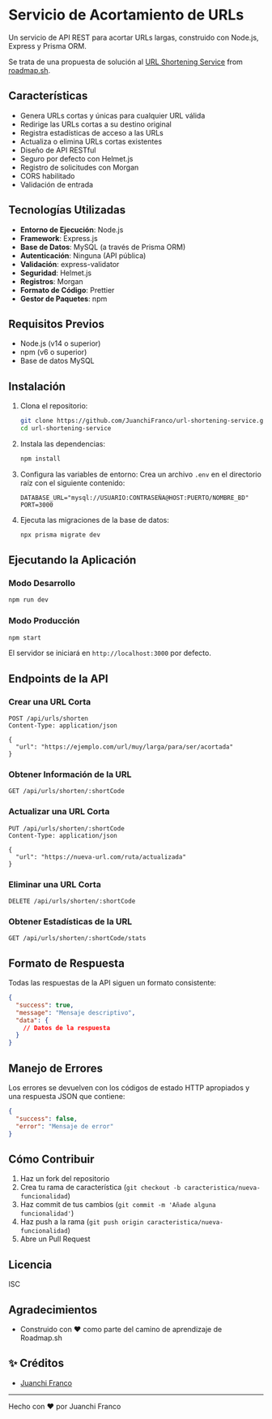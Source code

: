# Servicio de Acortamiento de URLs

Un servicio de API REST para acortar URLs largas, construido con Node.js, Express y Prisma ORM.

Se trata de una propuesta de solución al [URL Shortening Service](https://roadmap.sh/projects/url-shortening-service) from [roadmap.sh](https://roadmap.sh/).

## Características

- Genera URLs cortas y únicas para cualquier URL válida
- Redirige las URLs cortas a su destino original
- Registra estadísticas de acceso a las URLs
- Actualiza o elimina URLs cortas existentes
- Diseño de API RESTful
- Seguro por defecto con Helmet.js
- Registro de solicitudes con Morgan
- CORS habilitado
- Validación de entrada

## Tecnologías Utilizadas

- **Entorno de Ejecución**: Node.js
- **Framework**: Express.js
- **Base de Datos**: MySQL (a través de Prisma ORM)
- **Autenticación**: Ninguna (API pública)
- **Validación**: express-validator
- **Seguridad**: Helmet.js
- **Registros**: Morgan
- **Formato de Código**: Prettier
- **Gestor de Paquetes**: npm

## Requisitos Previos

- Node.js (v14 o superior)
- npm (v6 o superior)
- Base de datos MySQL

## Instalación

1. Clona el repositorio:
   ```bash
   git clone https://github.com/JuanchiFranco/url-shortening-service.git
   cd url-shortening-service
   ```

2. Instala las dependencias:
   ```bash
   npm install
   ```

3. Configura las variables de entorno:
   Crea un archivo `.env` en el directorio raíz con el siguiente contenido:
   ```
   DATABASE_URL="mysql://USUARIO:CONTRASEÑA@HOST:PUERTO/NOMBRE_BD"
   PORT=3000
   ```

4. Ejecuta las migraciones de la base de datos:
   ```bash
   npx prisma migrate dev
   ```

## Ejecutando la Aplicación

### Modo Desarrollo
```bash
npm run dev
```

### Modo Producción
```bash
npm start
```

El servidor se iniciará en `http://localhost:3000` por defecto.

## Endpoints de la API

### Crear una URL Corta
```http
POST /api/urls/shorten
Content-Type: application/json

{
  "url": "https://ejemplo.com/url/muy/larga/para/ser/acortada"
}
```

### Obtener Información de la URL
```http
GET /api/urls/shorten/:shortCode
```

### Actualizar una URL Corta
```http
PUT /api/urls/shorten/:shortCode
Content-Type: application/json

{
  "url": "https://nueva-url.com/ruta/actualizada"
}
```

### Eliminar una URL Corta
```http
DELETE /api/urls/shorten/:shortCode
```

### Obtener Estadísticas de la URL
```http
GET /api/urls/shorten/:shortCode/stats
```

## Formato de Respuesta

Todas las respuestas de la API siguen un formato consistente:

```json
{
  "success": true,
  "message": "Mensaje descriptivo",
  "data": {
    // Datos de la respuesta
  }
}
```

## Manejo de Errores

Los errores se devuelven con los códigos de estado HTTP apropiados y una respuesta JSON que contiene:

```json
{
  "success": false,
  "error": "Mensaje de error"
}
```

## Cómo Contribuir

1. Haz un fork del repositorio
2. Crea tu rama de característica (`git checkout -b caracteristica/nueva-funcionalidad`)
3. Haz commit de tus cambios (`git commit -m 'Añade alguna funcionalidad'`)
4. Haz push a la rama (`git push origin caracteristica/nueva-funcionalidad`)
5. Abre un Pull Request

## Licencia

ISC

## Agradecimientos

- Construido con ❤️ como parte del camino de aprendizaje de Roadmap.sh

## ✨ Créditos

- [Juanchi Franco](https://github.com/JuanchiFranco)

---

Hecho con ❤️ por Juanchi Franco